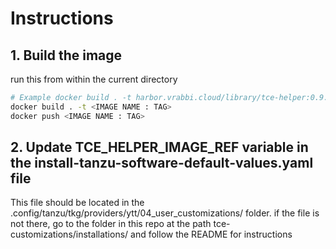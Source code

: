 # Instructions

## 1. Build the image
run this from within the current directory
```bash
# Example docker build . -t harbor.vrabbi.cloud/library/tce-helper:0.9.1
docker build . -t <IMAGE NAME : TAG>
docker push <IMAGE NAME : TAG>
```
## 2. Update TCE\_HELPER\_IMAGE\_REF variable in the install-tanzu-software-default-values.yaml file
This file should be located in the .config/tanzu/tkg/providers/ytt/04\_user\_customizations/ folder.
if the file is not there, go to the folder in this repo at the path tce-customizations/installations/ and follow the README for instructions
